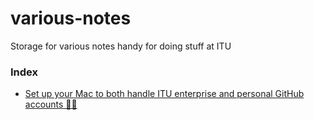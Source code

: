 # various-notes

Storage for various notes handy for doing stuff at ITU

### Index

- [Set up your Mac to both handle ITU enterprise and personal GitHub accounts 🥷🏼](https://github.com/leakrullp/various-notes/blob/main/0_Using_different_Github_accounts.md)